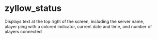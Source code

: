 # zyllow_status
Displays text at the top right of the screen, including the server name, player ping with a colored indicator, current date and time, and number of players connected
